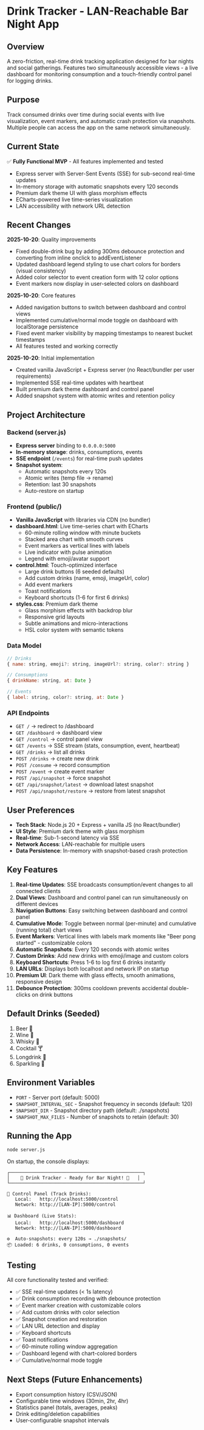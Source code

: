 # Drink Tracker - LAN-Reachable Bar Night App

## Overview
A zero-friction, real-time drink tracking application designed for bar nights and social gatherings. Features two simultaneously accessible views - a live dashboard for monitoring consumption and a touch-friendly control panel for logging drinks.

## Purpose
Track consumed drinks over time during social events with live visualization, event markers, and automatic crash protection via snapshots. Multiple people can access the app on the same network simultaneously.

## Current State
✅ **Fully Functional MVP** - All features implemented and tested
- Express server with Server-Sent Events (SSE) for sub-second real-time updates
- In-memory storage with automatic snapshots every 120 seconds
- Premium dark theme UI with glass morphism effects
- ECharts-powered live time-series visualization
- LAN accessibility with network URL detection

## Recent Changes
**2025-10-20**: Quality improvements
- Fixed double-drink bug by adding 300ms debounce protection and converting from inline onclick to addEventListener
- Updated dashboard legend styling to use chart colors for borders (visual consistency)
- Added color selector to event creation form with 12 color options
- Event markers now display in user-selected colors on dashboard

**2025-10-20**: Core features
- Added navigation buttons to switch between dashboard and control views
- Implemented cumulative/normal mode toggle on dashboard with localStorage persistence
- Fixed event marker visibility by mapping timestamps to nearest bucket timestamps
- All features tested and working correctly

**2025-10-20**: Initial implementation
- Created vanilla JavaScript + Express server (no React/bundler per user requirements)
- Implemented SSE real-time updates with heartbeat
- Built premium dark theme dashboard and control panel
- Added snapshot system with atomic writes and retention policy

## Project Architecture

### Backend (server.js)
- **Express server** binding to `0.0.0.0:5000`
- **In-memory storage**: drinks, consumptions, events
- **SSE endpoint** (`/events`) for real-time push updates
- **Snapshot system**: 
  - Automatic snapshots every 120s
  - Atomic writes (temp file → rename)
  - Retention: last 30 snapshots
  - Auto-restore on startup

### Frontend (public/)
- **Vanilla JavaScript** with libraries via CDN (no bundler)
- **dashboard.html**: Live time-series chart with ECharts
  - 60-minute rolling window with minute buckets
  - Stacked area chart with smooth curves
  - Event markers as vertical lines with labels
  - Live indicator with pulse animation
  - Legend with emoji/avatar support
- **control.html**: Touch-optimized interface
  - Large drink buttons (6 seeded defaults)
  - Add custom drinks (name, emoji, imageUrl, color)
  - Add event markers
  - Toast notifications
  - Keyboard shortcuts (1-6 for first 6 drinks)
- **styles.css**: Premium dark theme
  - Glass morphism effects with backdrop blur
  - Responsive grid layouts
  - Subtle animations and micro-interactions
  - HSL color system with semantic tokens

### Data Model
```javascript
// Drinks
{ name: string, emoji?: string, imageUrl?: string, color?: string }

// Consumptions
{ drinkName: string, at: Date }

// Events
{ label: string, color?: string, at: Date }
```

### API Endpoints
- `GET /` → redirect to /dashboard
- `GET /dashboard` → dashboard view
- `GET /control` → control panel view
- `GET /events` → SSE stream (stats, consumption, event, heartbeat)
- `GET /drinks` → list all drinks
- `POST /drinks` → create new drink
- `POST /consume` → record consumption
- `POST /event` → create event marker
- `POST /api/snapshot` → force snapshot
- `GET /api/snapshot/latest` → download latest snapshot
- `POST /api/snapshot/restore` → restore from latest snapshot

## User Preferences
- **Tech Stack**: Node.js 20 + Express + vanilla JS (no React/bundler)
- **UI Style**: Premium dark theme with glass morphism
- **Real-time**: Sub-1-second latency via SSE
- **Network Access**: LAN-reachable for multiple users
- **Data Persistence**: In-memory with snapshot-based crash protection

## Key Features
1. **Real-time Updates**: SSE broadcasts consumption/event changes to all connected clients
2. **Dual Views**: Dashboard and control panel can run simultaneously on different devices
3. **Navigation Buttons**: Easy switching between dashboard and control panel
4. **Cumulative Mode**: Toggle between normal (per-minute) and cumulative (running total) chart views
5. **Event Markers**: Vertical lines with labels mark moments like "Beer pong started" - customizable colors
6. **Automatic Snapshots**: Every 120 seconds with atomic writes
7. **Custom Drinks**: Add new drinks with emoji/image and custom colors
8. **Keyboard Shortcuts**: Press 1-6 to log first 6 drinks instantly
9. **LAN URLs**: Displays both localhost and network IP on startup
10. **Premium UI**: Dark theme with glass effects, smooth animations, responsive design
11. **Debounce Protection**: 300ms cooldown prevents accidental double-clicks on drink buttons

## Default Drinks (Seeded)
1. Beer 🍺
2. Wine 🍷
3. Whisky 🥃
4. Cocktail 🍸
5. Longdrink 🍹
6. Sparkling 🥂

## Environment Variables
- `PORT` - Server port (default: 5000)
- `SNAPSHOT_INTERVAL_SEC` - Snapshot frequency in seconds (default: 120)
- `SNAPSHOT_DIR` - Snapshot directory path (default: ./snapshots)
- `SNAPSHOT_MAX_FILES` - Number of snapshots to retain (default: 30)

## Running the App
```bash
node server.js
```

On startup, the console displays:
```
┌─────────────────────────────────────────────────┐
│    🍺 Drink Tracker - Ready for Bar Night! 🍺   │
└─────────────────────────────────────────────────┘

📱 Control Panel (Track Drinks):
   Local:   http://localhost:5000/control
   Network: http://[LAN-IP]:5000/control

📊 Dashboard (Live Stats):
   Local:   http://localhost:5000/dashboard
   Network: http://[LAN-IP]:5000/dashboard

⚙️  Auto-snapshots: every 120s → ./snapshots/
📦 Loaded: 6 drinks, 0 consumptions, 0 events
```

## Testing
All core functionality tested and verified:
- ✅ SSE real-time updates (< 1s latency)
- ✅ Drink consumption recording with debounce protection
- ✅ Event marker creation with customizable colors
- ✅ Add custom drinks with color selection
- ✅ Snapshot creation and restoration
- ✅ LAN URL detection and display
- ✅ Keyboard shortcuts
- ✅ Toast notifications
- ✅ 60-minute rolling window aggregation
- ✅ Dashboard legend with chart-colored borders
- ✅ Cumulative/normal mode toggle

## Next Steps (Future Enhancements)
- Export consumption history (CSV/JSON)
- Configurable time windows (30min, 2hr, 4hr)
- Statistics panel (totals, averages, peaks)
- Drink editing/deletion capabilities
- User-configurable snapshot intervals
